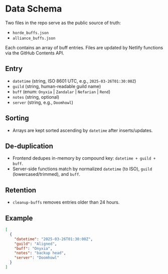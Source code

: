 # Data Schema

Two files in the repo serve as the public source of truth:
- `horde_buffs.json`
- `alliance_buffs.json`

Each contains an array of buff entries. Files are updated by Netlify functions via the GitHub Contents API.

## Entry
- `datetime` (string, ISO 8601 UTC, e.g., `2025-03-26T01:30:00Z`)
- `guild` (string, human-readable guild name)
- `buff` (enum: `Onyxia` | `Zandalar` | `Nefarian` | `Rend`)
- `notes` (string, optional)
- `server` (string, e.g., `Doomhowl`)

## Sorting
- Arrays are kept sorted ascending by `datetime` after inserts/updates.

## De-duplication
- Frontend dedupes in-memory by compound key: `datetime + guild + buff`.
- Server-side functions match by normalized `datetime` (to ISO), `guild` (lowercased/trimmed), and `buff`.

## Retention
- `cleanup-buffs` removes entries older than 24 hours.

## Example
```json
[
  {
    "datetime": "2025-03-26T01:30:00Z",
    "guild": "Aligned",
    "buff": "Onyxia",
    "notes": "backup head",
    "server": "Doomhowl"
  }
]
```
